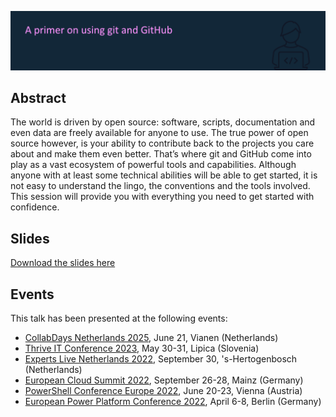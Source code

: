 ![A primer on using git and GitHub](git-github.png)

## Abstract

The world is driven by open source: software, scripts, documentation and even data are freely available for anyone to use. The true power of open source however, is your ability to contribute back to the projects you care about and make them even better. That’s where git and GitHub come into play as a vast ecosystem of powerful tools and capabilities. Although anyone with at least some technical abilities will be able to get started, it is not easy to understand the lingo, the conventions and the tools involved. This session will provide you with everything you need to get started with confidence.

## Slides

[Download the slides here](git-github.pdf)

## Events

This talk has been presented at the following events:

- [CollabDays Netherlands 2025](https://www.collabdays.org/2025-nl/), June 21, Vianen (Netherlands)
- [Thrive IT Conference 2023](https://thriveconf.com/), May 30-31, Lipica (Slovenia)
- [Experts Live Netherlands 2022](https://expertslive.nl/), September 30, 's-Hertogenbosch (Netherlands)
- [European Cloud Summit 2022](https://cloudsummit.eu/), September 26-28, Mainz (Germany)
- [PowerShell Conference Europe 2022](https://psconf.eu/), June 20-23, Vienna (Austria)
- [European Power Platform Conference 2022](https://www.sharepointeurope.com/european-power-platform-conference/), April 6-8, Berlin (Germany)
